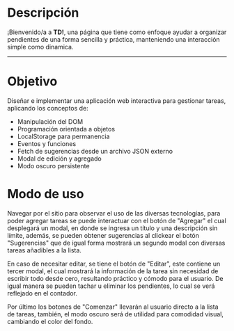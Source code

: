 # Descripción

¡Bienvenido/a a **TD!**, una página que tiene como enfoque ayudar a organizar pendientes de una forma sencilla y práctica, manteniendo una interacción simple como dinamica.

---

# Objetivo

Diseñar e implementar una aplicación web interactiva para gestionar tareas, aplicando los conceptos de:
- Manipulación del DOM
- Programación orientada a objetos 
- LocalStorage para permanencia
- Eventos y funciones 
- Fetch de sugerencias desde un archivo JSON externo
- Modal de edición y agregado
- Modo oscuro persistente

# Modo de uso

Navegar por el sitio para observar el uso de las diversas tecnologías, para poder agregar tareas se puede interactuar con el botón de "Agregar" el cual desplegará un modal, en donde se ingresa un título y una descripción sin límite, además, se pueden obtener sugerencias al clickear el botón "Sugerencias" que de igual forma mostrará un segundo modal con diversas tareas añadibles a la lista.

En caso de necesitar editar, se tiene el botón de "Editar", este contiene un tercer modal, el cual mostrará la información de la tarea sin necesidad de escribir todo desde cero, resultando práctico y cómodo para el usuario. De igual manera se pueden tachar u eliminar los pendientes, lo cual se verá reflejado en el contador. 

Por último los botones de "Comenzar" llevarán al usuario directo a la lista de tareas, también, el modo oscuro será de utilidad para comodidad visual, cambiando el color del fondo. 

